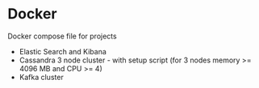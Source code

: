 # Docker
Docker compose file for projects

* Elastic Search and Kibana
* Cassandra 3 node cluster - with setup script (for 3 nodes memory >= 4096 MB and CPU >= 4)
* Kafka cluster
